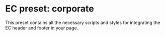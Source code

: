 # EC preset: corporate

This preset contains all the necessary scripts and styles for integrating the EC header and footer in your page.
